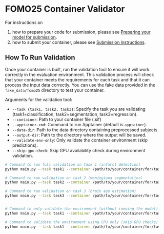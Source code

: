 # FOMO25 Container Validator

For instructions on
1. how to prepare your code for submission, please see [Preparing your model for submission](https://www.synapse.org/Synapse:syn64895667/wiki/633093).
2. how to submit your container, please see [Submission instructions](https://www.synapse.org/Synapse:syn64895667/wiki/632983).

## How To Run Validation

Once your container is built, run the validation tool to ensure it will work correctly in the evaluation environment. This validation process will check that your container meets the requirements for each task and that it can process the input data correctly. You can use the fake data provided in the `fake_data/fomo25` directory to test your container.

Arguments for the validation tool:
- `--task {task1, task2, task3}`: Specify the task you are validating (task1=classification, task2=segmentation, task3=regression).
- `--container`: Path to your container file (.sif)
- `--apptainer-cmd`: Command to run Apptainer (default is `apptainer`).
- `--data-dir`: Path to the data directory containing preprocessed subjects
- `--output-dir`: Path to the directory where the output will be saved.
- `--validate-env-only`: Only validate the container environment (skip predictions).
- `--skip-gpu-check`: Skip GPU availability check during environment validation.


```bash
# Command to run full validation on task 1 (infarct detection)
python main.py --task task1 --container /path/to/your/container/for/task1.sif --data-dir fake_data/fomo25/fomo-task1-val/ --output-dir output/task1/

# Command to run validation on task 2 (meningioma segmentation)
python main.py --task task2 --container /path/to/your/container/for/task1.sif --data-dir fake_data/fomo25/fomo-task2-val/ --output-dir output/task2/

# Command to run validation on task 3 (brain age estimation)
python main.py --task task3 --container /path/to/your/container/for/task1.sif --data-dir fake_data/fomo25/fomo-task3-val/ --output-dir output/task3/


# Command to only validate the environment (without running the model)
python main.py --task task1 --container /path/to/your/container/for/task1.sif --data-dir fake_data/fomo25/fomo-task1-val/ --output-dir output/task1/ --validate-env-only

# Command to validate the environment using CPU only (skip GPU checks)
python main.py --task task1 --container /path/to/your/container/for/task1.sif --data-dir fake_data/fomo25/fomo-task1-val/ --output-dir output/task1/ --validate-env-only --skip-gpu-check
```

